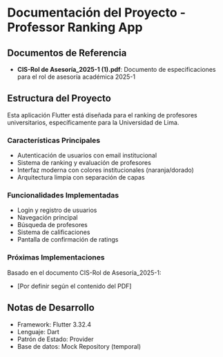 # Documentación del Proyecto - Professor Ranking App

## Documentos de Referencia

- **CIS-Rol de Asesoría_2025-1 (1).pdf**: Documento de especificaciones para el rol de asesoría académica 2025-1

## Estructura del Proyecto

Esta aplicación Flutter está diseñada para el ranking de profesores universitarios, específicamente para la Universidad de Lima.

### Características Principales

- Autenticación de usuarios con email institucional
- Sistema de ranking y evaluación de profesores
- Interfaz moderna con colores institucionales (naranja/dorado)
- Arquitectura limpia con separación de capas

### Funcionalidades Implementadas

- Login y registro de usuarios
- Navegación principal
- Búsqueda de profesores
- Sistema de calificaciones
- Pantalla de confirmación de ratings

### Próximas Implementaciones

Basado en el documento CIS-Rol de Asesoría_2025-1:
- [Por definir según el contenido del PDF]

## Notas de Desarrollo

- Framework: Flutter 3.32.4
- Lenguaje: Dart
- Patrón de Estado: Provider
- Base de datos: Mock Repository (temporal)

